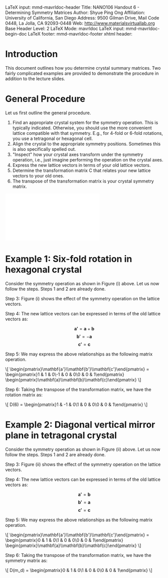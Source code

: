 LaTeX input:        mmd-mavrldoc-header
Title:              NANO106 Handout 6 - Determining Symmetry Matrices
Author:             Shyue Ping Ong
Affiliation:        University of California, San Diego
Address:            9500 Gilman Drive, Mail Code 0448, La Jolla, CA 92093-0448
Web:                http://www.materialsvirtuallab.org
Base Header Level:  2
LaTeX Mode:         mavrldoc
LaTeX input:        mmd-mavrldoc-begin-doc
LaTeX footer:       mmd-mavrldoc-footer
xhtml header:       <script type="text/javascript" src="https://cdn.mathjax.org/mathjax/latest/MathJax.js?config=TeX-AMS-MML_HTMLorMML"></script>

# Introduction

This document outlines how you determine crystal summary matrices. Two fairly
complicated examples are provided to demonstrate the procedure in addition to
the lecture slides.

# General Procedure

Let us first outline the general procedure.

1. Find an appropriate crystal system for the symmetry operation. This is
   typically indicated. Otherwise, you should use the more convenient lattice
   compatible with that symmetry. E.g., for 4-fold or 6-fold rotations, you use
   a tetragonal or hexagonal cell.
2. Align the crystal to the appropriate symmetry positions. Sometimes this is
   also specifically spelled out.
3. "Inspect" how your crystal axes transform under the symmetry operation, i.e.,
   just imagine performing the operation on the crystal axes.
4. Express the new lattice vectors in terms of your old lattice vectors.
5. Determine the transformation matrix C that relates your new lattice vectors
   to your old ones.
6. The transpose of the transformation matrix is your crystal symmetry matrix.

![Example of symmetry operations on crystal axes.](SymmetryOperationsOnCrystal.pdf)

# Example 1: Six-fold rotation in hexagonal crystal

Consider the symmetry operation as shown in Figure (i) above. Let us now follow
the steps. Steps 1 and 2 are already done.

Step 3: Figure (i) shows the effect of the symmetry operation on the lattice
vectors.

Step 4: The new lattice vectors can be expressed in terms of the old lattice
vectors as:

$$\mathbf{a'} = \mathbf{a} + \mathbf{b}$$
$$\mathbf{b'} = - \mathbf{a}$$
$$\mathbf{c'} = \mathbf{c}$$

Step 5: We may express the above relationships as the following matrix operation.

\\[
\begin{pmatrix}\mathbf{a'}\\\mathbf{b'}\\\mathbf{c'}\end{pmatrix} = 
\begin{pmatrix}1 & 1 & 0\\-1 & 0 & 0\\0 & 0 & 1\end{pmatrix}
\begin{pmatrix}\mathbf{a}\\\mathbf{b}\\\mathbf{c}\end{pmatrix}
\\]

Step 6: Taking the transpose of the transformation matrix, we have the rotation
matrix as:

\\[
D(6) = \begin{pmatrix}1 & -1 & 0\\1 & 0 & 0\\0 & 0 & 1\end{pmatrix}
\\]

# Example 2: Diagonal vertical mirror plane in tetragonal crystal

Consider the symmetry operation as shown in Figure (ii) above. Let us now follow
the steps. Steps 1 and 2 are already done.

Step 3: Figure (ii) shows the effect of the symmetry operation on the lattice
vectors.

Step 4: The new lattice vectors can be expressed in terms of the old lattice
vectors as:

$$\mathbf{a'} = \mathbf{b}$$
$$\mathbf{b'} = \mathbf{a}$$
$$\mathbf{c'} = \mathbf{c}$$

Step 5: We may express the above relationships as the following matrix operation.

\\[
\begin{pmatrix}\mathbf{a'}\\\mathbf{b'}\\\mathbf{c'}\end{pmatrix} = 
\begin{pmatrix}0 & 1 & 0\\1 & 0 & 0\\0 & 0 & 1\end{pmatrix}
\begin{pmatrix}\mathbf{a}\\\mathbf{b}\\\mathbf{c}\end{pmatrix}
\\]

Step 6: Taking the transpose of the transformation matrix, we have the symmetry
matrix as:

\\[
D(m_d) = \begin{pmatrix}0 & 1 & 0\\1 & 0 & 0\\0 & 0 & 1\end{pmatrix}
\\]